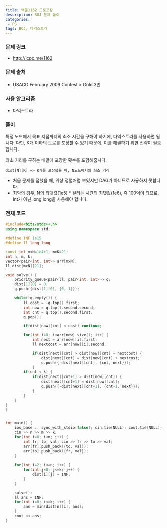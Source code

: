 ```yaml
---
title: 백준1162 도로포장
description: BOJ 문제 풀이
categories:
 - PS
tags: BOJ, 다익스트라
---
```




### 문제 링크
* http://icpc.me/1162


### 문제 출처
* USACO February 2009 Contest > Gold 3번 


### 사용 알고리즘
* 다익스트라


### 풀이
특정 노드에서 목표 지점까지의 최소 시간을 구해야 하기에, 다익스트라를 사용하면 됩니다.
다만, K개 이하의 도로를 포장할 수 있기 때문에, 이를 해결하기 위한 전략이 필요합니다.

최소 거리를 구하는 배열에 포장한 횟수를 포함해줍시다.
```
dist[N][K] => K개를 포장했을 때, N노드에서의 최소 거리
```

* 처음 문제를 접했을 때, 위상 정렬처럼 보였지만 DAG가 아니므로 사용하지 못합니다.
* 최악의 경우, N의 최댓값(1e5) * 걸리는 시간의 최댓값(1e6), 즉 100억이 되므로, int가 아닌 long long을 사용해야 합니다.




### 전체 코드

```cpp
#include<bits/stdc++.h>
using namespace std;

#define INF 1e15
#define ll long long

const int mxN=1e4+1, mxK=21;
int n, m, k;
vector<pair<int, int>> arr[mxN];
ll dist[mxN][21];

void solve() {
    priority_queue<pair<ll, pair<int, int>>> q;
    dist[1][0] = 0;
    q.push({dist[1][0], {0, 1}});

    while(!q.empty()) {
        ll cost = -q.top().first;
        int now = q.top().second.second;
        int cnt = q.top().second.first;
        q.pop();

        if(dist[now][cnt] < cost) continue;

        for(int i=0; i<arr[now].size(); i++) {
            int next = arr[now][i].first;
            ll nextcost = arr[now][i].second;

            if(dist[next][cnt] > dist[now][cnt] + nextcost) {
                dist[next][cnt] = dist[now][cnt] + nextcost;
                q.push({-dist[next][cnt], {cnt, next}});
            }
        if(cnt < k) {           
            if(dist[next][cnt+1] > dist[now][cnt]) {
                dist[next][cnt+1] = dist[now][cnt];
                q.push({-dist[next][cnt+1], {cnt+1, next}});
            }        
        }   
    }
}
}


int main() {
    ios_base :: sync_with_stdio(false); cin.tie(NULL); cout.tie(NULL);
    cin >> n >> m >> k;
    for(int i=0; i<m; i++) {
        int fr, to, val; cin >> fr >> to >> val;
        arr[fr].push_back({to, val});
        arr[to].push_back({fr, val});
    }

    for(int i=2; i<=n; i++) {
        for(int j=0; j<=k; j++) {
            dist[i][j] = INF;
        }
    }

    solve();
    ll ans = INF;
    for(int i=0; i<=k; i++) {
        ans = min(dist[n][i], ans);
    }
    cout << ans;
}

```








